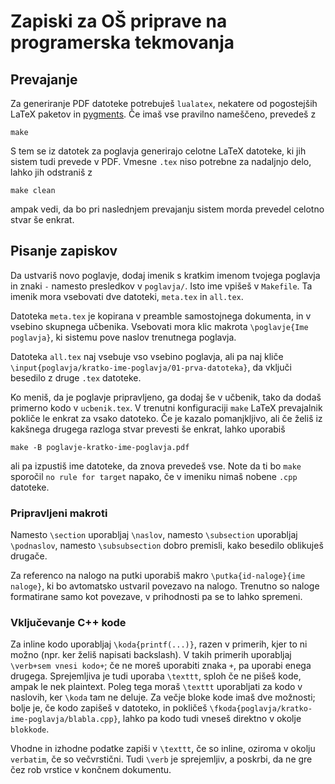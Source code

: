 # Zapiski za OŠ priprave na programerska tekmovanja

## Prevajanje

Za generiranje PDF datoteke potrebuješ `lualatex`, nekatere od pogostejših LaTeX
paketov in [pygments](https://pygments.org/).
Če imaš vse pravilno nameščeno, prevedeš z
```
make
```
S tem se iz datotek za poglavja generirajo celotne LaTeX datoteke, ki jih sistem
tudi prevede v PDF.
Vmesne `.tex` niso potrebne za nadaljnjo delo, lahko jih odstraniš z
```
make clean
```
ampak vedi, da bo pri naslednjem prevajanju sistem morda prevedel celotno stvar
še enkrat.

## Pisanje zapiskov

Da ustvariš novo poglavje, dodaj imenik s kratkim imenom tvojega poglavja in
znaki `-` namesto presledkov v `poglavja/`.
Isto ime vpišeš v `Makefile`.
Ta imenik mora vsebovati dve datoteki, `meta.tex` in `all.tex`.

Datoteka `meta.tex` je kopirana v preamble samostojnega dokumenta, in v
vsebino skupnega učbenika.
Vsebovati mora klic makrota `\poglavje{Ime poglavja}`, ki sistemu pove naslov
trenutnega poglavja.

Datoteka `all.tex` naj vsebuje vso vsebino poglavja, ali pa naj kliče
`\input{poglavja/kratko-ime-poglavja/01-prva-datoteka}`, da vključi besedilo
z druge `.tex` datoteke.

Ko meniš, da je poglavje pripravljeno, ga dodaj še v učbenik, tako da dodaš
primerno kodo v `ucbenik.tex`.
V trenutni konfiguraciji `make` LaTeX prevajalnik pokliče le enkrat za vsako
datoteko.
Če je kazalo pomanjkljivo, ali če želiš iz kakšnega drugega razloga stvar
prevesti še enkrat, lahko uporabiš
```
make -B poglavje-kratko-ime-poglavja.pdf
```
ali pa izpustiš ime datoteke, da znova prevedeš vse.
Note da ti bo `make` sporočil `no rule for target` napako, če v imeniku nimaš
nobene `.cpp` datoteke.

### Pripravljeni makroti

Namesto `\section` uporabljaj `\naslov`, namesto `\subsection` uporabljaj
`\podnaslov`, namesto `\subsubsection` dobro premisli, kako besedilo oblikuješ
drugače.

Za referenco na nalogo na putki uporabiš makro `\putka{id-naloge}{ime naloge}`,
ki bo avtomatsko ustvaril povezavo na nalogo.
Trenutno so naloge formatirane samo kot povezave, v prihodnosti pa se to lahko
spremeni.

### Vključevanje C++ kode

Za inline kodo uporabljaj `\koda{printf(...)}`, razen v primerih, kjer to ni
možno (npr. ker želiš napisati backslash).
V takih primerih uporabljaj `\verb+sem vnesi kodo+`; če ne moreš uporabiti znaka
`+`, pa uporabi enega drugega.
Sprejemljiva je tudi uporaba `\texttt`, sploh če ne pišeš kode, ampak le
nek plaintext.
Poleg tega moraš `\texttt` uporabljati za kodo v naslovih, ker `\koda` tam ne
deluje.
Za večje bloke kode imaš dve možnosti; bolje je, če kodo zapišeš v datoteko, in
pokličeš `\fkoda{poglavja/kratko-ime-poglavja/blabla.cpp}`, lahko pa kodo tudi
vneseš direktno v okolje `blokkode`.

Vhodne in izhodne podatke zapiši v `\texttt`, če so inline, oziroma v okolju
`verbatim`, če so večvrstični.
Tudi `\verb` je sprejemljiv, a poskrbi, da ne gre čez rob vrstice v končnem
dokumentu.

<!--  LocalWords:  generiranje PDF LaTeX preamble makrota makrote makroti moreš
<!--  LocalWords:  inline backslash večvrstični putki plaintext
 -->
